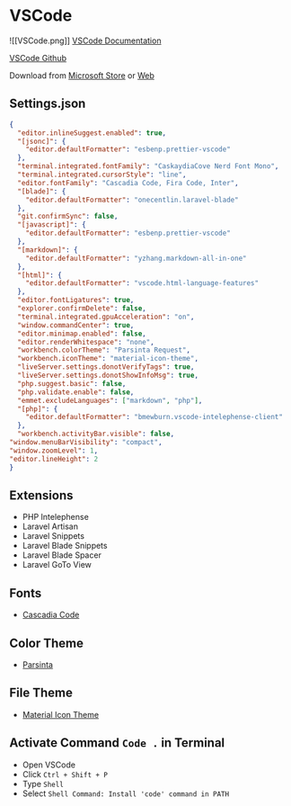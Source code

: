 # VSCode

![[VSCode.png]]
[VSCode Documentation](https://code.visualstudio.com/docs)

[VSCode Github](https://github.com/microsoft/vscode)

Download from [Microsoft Store](https://apps.microsoft.com/store/detail/XP9KHM4BK9FZ7Q) or [Web](https://code.visualstudio.com/)

## Settings.json

```json
{
  "editor.inlineSuggest.enabled": true,
  "[jsonc]": {
    "editor.defaultFormatter": "esbenp.prettier-vscode"
  },
  "terminal.integrated.fontFamily": "CaskaydiaCove Nerd Font Mono",
  "terminal.integrated.cursorStyle": "line",
  "editor.fontFamily": "Cascadia Code, Fira Code, Inter",
  "[blade]": {
    "editor.defaultFormatter": "onecentlin.laravel-blade"
  },
  "git.confirmSync": false,
  "[javascript]": {
    "editor.defaultFormatter": "esbenp.prettier-vscode"
  },
  "[markdown]": {
    "editor.defaultFormatter": "yzhang.markdown-all-in-one"
  },
  "[html]": {
    "editor.defaultFormatter": "vscode.html-language-features"
  },
  "editor.fontLigatures": true,
  "explorer.confirmDelete": false,
  "terminal.integrated.gpuAcceleration": "on",
  "window.commandCenter": true,
  "editor.minimap.enabled": false,
  "editor.renderWhitespace": "none",
  "workbench.colorTheme": "Parsinta Request",
  "workbench.iconTheme": "material-icon-theme",
  "liveServer.settings.donotVerifyTags": true,
  "liveServer.settings.donotShowInfoMsg": true,
  "php.suggest.basic": false,
  "php.validate.enable": false,
  "emmet.excludeLanguages": ["markdown", "php"],
  "[php]": {
    "editor.defaultFormatter": "bmewburn.vscode-intelephense-client"
  },
  "workbench.activityBar.visible": false,
"window.menuBarVisibility": "compact",
"window.zoomLevel": 1,
"editor.lineHeight": 2
}
```
## Extensions
-   PHP Intelephense
-   Laravel Artisan
-   Laravel Snippets
-   Laravel Blade Snippets
-   Laravel Blade Spacer
-   Laravel GoTo View

## Fonts
- [Cascadia Code](https://github.com/microsoft/cascadia-code)
## Color Theme
- [Parsinta](https://marketplace.visualstudio.com/items?itemName=Parsinta.parsinta-exclusive)
## File Theme
- [Material Icon Theme](https://marketplace.visualstudio.com/items?itemName=PKief.material-icon-theme)
## Activate Command `Code .` in Terminal
- Open VSCode
- Click `Ctrl + Shift + P`
- Type `Shell`
- Select `Shell Command: Install 'code' command in PATH`